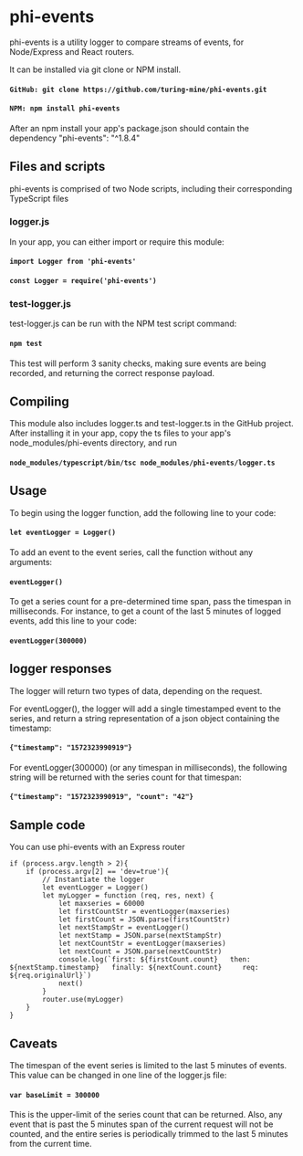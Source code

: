 # phi-events

phi-events is a utility logger to compare streams of events, for Node/Express and React routers.

It can be installed via git clone or NPM install.

#### `GitHub: git clone https://github.com/turing-mine/phi-events.git`

#### `NPM: npm install phi-events`

After an npm install your app's package.json should contain the dependency "phi-events": "^1.8.4"


## Files and scripts

phi-events is comprised of two Node scripts, including their corresponding TypeScript files

### logger.js

In your app, you can either import or require this module:

#### `import Logger from 'phi-events'`

#### `const Logger = require('phi-events')`

### test-logger.js

test-logger.js can be run with the NPM test script command:

#### `npm test`

This test will perform 3 sanity checks, making sure events are being recorded, and returning the correct response payload.

## Compiling

This module also includes logger.ts and test-logger.ts in the GitHub project.  After installing it in your app, copy the ts files to your app's node_modules/phi-events directory, and run 

#### `node_modules/typescript/bin/tsc node_modules/phi-events/logger.ts`

## Usage

To begin using the logger function, add the following line to your code:

#### `let eventLogger = Logger()`

To add an event to the event series, call the function without any arguments:

#### `eventLogger()`

To get a series count for a pre-determined time span, pass the timespan in milliseconds.  For instance, to get a count of the last 5 minutes of logged events, add this line to your code:

#### `eventLogger(300000)`

## logger responses

The logger will return two types of data, depending on the request.

For eventLogger(), the logger will add a single timestamped event to the series, and return a string representation of a json object containing the timestamp:

#### `{"timestamp": "1572323990919"}`

For eventLogger(300000) (or any timespan in milliseconds), the following string will be returned with the series count for that timespan:

#### `{"timestamp": "1572323990919", "count": "42"}`

## Sample code

You can use phi-events with an Express router

```
if (process.argv.length > 2){
    if (process.argv[2] == 'dev=true'){
        // Instantiate the logger
        let eventLogger = Logger()
        let myLogger = function (req, res, next) {
            let maxseries = 60000
            let firstCountStr = eventLogger(maxseries)
            let firstCount = JSON.parse(firstCountStr)
            let nextStampStr = eventLogger()
            let nextStamp = JSON.parse(nextStampStr)
            let nextCountStr = eventLogger(maxseries)
            let nextCount = JSON.parse(nextCountStr)
            console.log(`first: ${firstCount.count}   then: ${nextStamp.timestamp}   finally: ${nextCount.count}     req:   ${req.originalUrl}`)
            next()
        }
        router.use(myLogger)
    }
}
```

## Caveats

The timespan of the event series is limited to the last 5 minutes of events.  This value can be changed in one line of the logger.js file:

#### `var baseLimit = 300000`

This is the upper-limit of the series count that can be returned.  Also, any event that is past the 5 minutes span of the current request will not be counted, and the entire series is periodically trimmed to the last 5 minutes from the current time.

